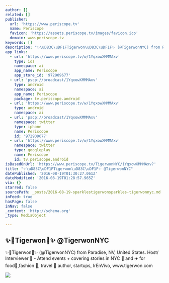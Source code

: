 ```yaml
---
author: []
related: []
publisher:
  url: 'https://www.periscope.tv'
  name: Periscope
  favicon: 'https://assets.periscope.tv/images/favicon.ico'
  domain: www.periscope.tv
keywords: []
description: "✨\uD83C\uDF1FTigerwon\uD83C\uDF1F✨ (@TigerwonNYC) from Paradise, NV, United States. Host/ Interviewer \uD83C\uDFA5 - Attend events + covering stories in NYC \uD83D\uDDFD and ✈️ for food\uD83C\uDF5D,fashion \uD83D\uDC57, travel \uD83D\uDE80 author, startups, IrEnVivo, www.tigerwon.com"
app_links:
  - url: 'https://www.periscope.tv/w/1YqxowXMMMAxv'
    type: ios
    namespace: ai
    app_name: Periscope
    app_store_id: '972909677'
  - url: 'pscp://broadcast/1YqxowXMMMAxv'
    type: android
    namespace: ai
    app_name: Periscope
    package: tv.periscope.android
  - url: 'https://www.periscope.tv/w/1YqxowXMMMAxv'
    type: android
    namespace: ai
  - url: 'pscp://broadcast/1YqxowXMMMAxv'
    namespace: twitter
    type: iphone
    name: Periscope
    id: '972909677'
  - url: 'https://www.periscope.tv/w/1YqxowXMMMAxv'
    namespace: twitter
    type: googleplay
    name: Periscope
    id: tv.periscope.android
isBasedOnUrl: 'https://www.periscope.tv/TigerwonNYC/1YqxowXMMMAxv?'
title: "✨\uD83C\uDF1FTigerwon\uD83C\uDF1F✨ @TigerwonNYC"
datePublished: '2016-08-19T01:30:27.061Z'
dateModified: '2016-08-19T01:28:57.965Z'
via: {}
starred: false
sourcePath: _posts/2016-08-19-sparklestigerwonsparkles-tigerwonnyc.md
inFeed: true
hasPage: false
inNav: false
_context: 'http://schema.org'
_type: MediaObject

---
```

<article style=""><h1>✨Tigerwon✨ @TigerwonNYC</h1><p>✨Tigerwon✨ (@TigerwonNYC) from Paradise, NV, United States. Host/ Interviewer  - Attend events + covering stories in NYC  and ✈️ for food,fashion , travel  author, startups, IrEnVivo, www.tigerwon.com</p><img src="https://tn.periscope.tv/PdmGLsoM1scqrPYLkwTHpNHRMezso8qU3cBjXw_Hy5EwSDzcYrZrSvSeMSYev98OQ-JSHP8ZQpzSGPRHwoSPcQ==/chunk_114.jpg?Expires=1784919369&amp;Signature=SGIyjA5PPvUMWNbL911Evmwq8RKYdCnEB0cM01MGzgx~mD~05YJkqADWFNJyEf~dL19xAf84NP7RXqoPv~NeWT43qUBJBwtH7zcbuUUM8FR2gtdI6rJ1qVF1EU9taU8OrA5kg24T7L8rAxt7uoXtprGjp12fGMrMOJqBWDG1FN5IKUKC7VM6eIjvOsIk6-EetEN4ixyQb8Wr6n6VW9yAzChchsGYIScPG6HcSl7SclbROuzWvlTen7ukhfxxivG~xWRFlECZEVtcLnbf~4LOQyLdQtano6RJmKVvmIgYrCeZ~bFLyArEaO8-NIRhhCNIIDQw75Ss~1GVkgEmdriBzw__&amp;Key-Pair-Id=APKAIHCXHHQVRTVSFRWQ" /></article>